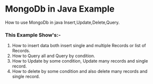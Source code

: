 # MongoDb in Java Example
How to use MongoDb in java Insert,Update,Delete,Query.

### This Example Show's:-
1) How to insert data both insert single and multiple Records or list of Records.
2) How to Query all and Query by condition.
3) How to Update by some condition, Update many records and single record.
4) How to delete by some condition and also delete many records and single record.

